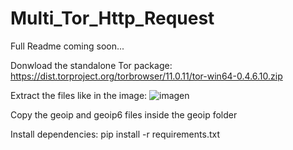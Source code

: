 # Multi_Tor_Http_Request
Full Readme coming soon...


Donwload the standalone Tor package:
https://dist.torproject.org/torbrowser/11.0.11/tor-win64-0.4.6.10.zip

Extract the files like in the image:
![imagen](https://user-images.githubusercontent.com/1978099/169203804-2f36b0fe-7c73-4bdb-844d-f48e4c5c2eb8.png)

Copy the geoip and geoip6 files inside the geoip folder

Install dependencies:
pip install -r requirements.txt


